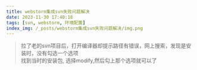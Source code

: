 ```yaml
---
title: webstorm集成svn失败问题解决
date: 2023-11-30 17:40:18
tags: [svn, webstorm, 环境配置]
index_img: /_posts/webstorm集成svn失败问题解决/img.png
---
```

   


> 拉了老的svn项目后，打开编译器却提示路径有错误，网上搜索，发现是安装时，没有勾选一个选项  
> 找到当时的安装包, 选择modify,然后勾上那个选项就可以了
